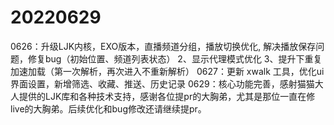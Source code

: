 # 20220629
0626：升级LJK内核，EXO版本，直播频道分组，播放切换优化, 解决播放保存问题，修复bug（初始位置、频道列表状态） 2、显示代理模式优化 3、提升下重复加速加载（第一次解析，再次进入不重新解析）
0627：更新 xwalk 工具，优化ui界面设置，新增筛选、收藏、推送、历史记录
0629：核心功能完善，感射猫猫大人提供的LJK库和各种技术支持，感谢各位提pr的大胸弟，尤其是那位一直在修live的大胸弟。后续优化和bug修改还请继续提pr。
